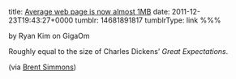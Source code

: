 title: [Average web page is now almost 1MB](http://gigaom.com/2011/12/21/hold-those-caps-the-average-web-page-is-now-almost-1mb/)
date: 2011-12-23T19:43:27+0000
tumblr: 14681891817
tumblrType: link
%%%

by Ryan Kim on GigaOm

Roughly equal to the size of Charles Dickens’ *Great Expectations*.

(via [Brent Simmons](http://inessential.com/2011/12/21/average_web_page_almost_1mb))
